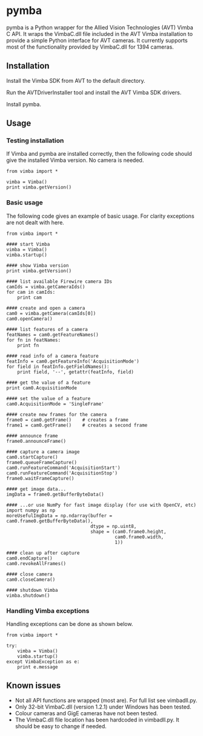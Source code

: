 # pymba

pymba is a Python wrapper for the Allied Vision Technologies (AVT) Vimba C API. It wraps the VimbaC.dll file included in the AVT Vimba installation to provide a simple Python interface for AVT cameras. It currently supports most of the functionality provided by VimbaC.dll for 1394 cameras.

## Installation

Install the Vimba SDK from AVT to the default directory.

Run the AVTDriverInstaller tool and install the AVT Vimba SDK drivers.

Install pymba.

## Usage

### Testing installation 

If Vimba and pymba are installed correctly, then the following code should give the installed Vimba version. No camera is needed.

	from vimba import *
	
	vimba = Vimba()
	print vimba.getVersion()
	
### Basic usage

The following code gives an example of basic usage. For clarity exceptions are not dealt with here.

	from vimba import *
	
	#### start Vimba
	vimba = Vimba()
	vimba.startup()
	
	#### show Vimba version
	print vimba.getVersion()
	
	#### list available Firewire camera IDs
	camIds = vimba.getCameraIds()
	for cam in camIds:
		print cam
	
	#### create and open a camera
	cam0 = vimba.getCamera(camIds[0])
	cam0.openCamera()
	
	#### list features of a camera
	featNames = cam0.getFeatureNames()
	for fn in featNames:
		print fn
	
	#### read info of a camera feature
	featInfo = cam0.getFeatureInfo('AcquisitionMode')
	for field in featInfo.getFieldNames():
		print field, '--', getattr(featInfo, field)
	
	#### get the value of a feature
	print cam0.AcquisitionMode
	
	#### set the value of a feature
	cam0.AcquisitionMode = 'SingleFrame'
	
	#### create new frames for the camera
	frame0 = cam0.getFrame()	# creates a frame
	frame1 = cam0.getFrame()	# creates a second frame
	
	#### announce frame
	frame0.announceFrame()
	
	#### capture a camera image
	cam0.startCapture()
	frame0.queueFrameCapture()
	cam0.runFeatureCommand('AcquisitionStart')
	cam0.runFeatureCommand('AcquisitionStop')
	frame0.waitFrameCapture()
	
	#### get image data...
	imgData = frame0.getBufferByteData()
	
	#### ...or use NumPy for fast image display (for use with OpenCV, etc)
	import numpy as np
	moreUsefulImgData = np.ndarray(buffer = cam0.frame0.getBufferByteData(),
								   dtype = np.uint8,
								   shape = (cam0.frame0.height,
											cam0.frame0.width,
											1))
	
	#### clean up after capture
	cam0.endCapture()
	cam0.revokeAllFrames()
	
	#### close camera
	cam0.closeCamera()
	
	#### shutdown Vimba	
	vimba.shutdown()
	
	
	


	

### Handling Vimba exceptions

Handling exceptions can be done as shown below.

	from vimba import *

	try:
		vimba = Vimba()
		vimba.startup()
	except VimbaException as e:
		print e.message



## Known issues

* Not all API functions are wrapped (most are). For full list see vimbadll.py.
* Only 32-bit VimbaC.dll (version 1.2.1) under Windows has been tested.
* Colour cameras and GigE cameras have not been tested.
* The VimbaC.dll file location has been hardcoded in vimbadll.py. It should be easy to change if needed.

